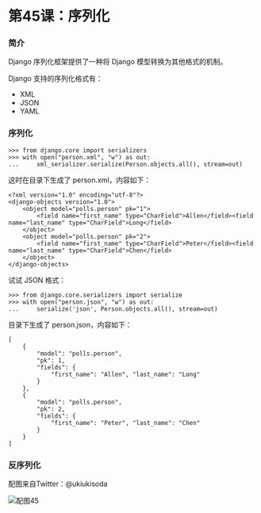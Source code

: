 # 第45课：序列化

### 简介
Django 序列化框架提供了一种将 Django 模型转换为其他格式的机制。

Django 支持的序列化格式有：
* XML
* JSON
* YAML

### 序列化
```
>>> from django.core import serializers
>>> with open("person.xml", "w") as out:
...     xml_serializer.serialize(Person.objects.all(), stream=out)
```
这时在目录下生成了 person.xml，内容如下：
```
<?xml version="1.0" encoding="utf-8"?>
<django-objects version="1.0">
    <object model="polls.person" pk="1">
        <field name="first_name" type="CharField">Allen</field><field name="last_name" type="CharField">Long</field>
    </object>
    <object model="polls.person" pk="2">
        <field name="first_name" type="CharField">Peter</field><field name="last_name" type="CharField">Chen</field>
    </object>
</django-objects>
```
试试 JSON 格式：
```
>>> from django.core.serializers import serialize
>>> with open("person.json", "w") as out:
...     serialize('json', Person.objects.all(), stream=out)
```
目录下生成了 person.json，内容如下：
```
[
    {
        "model": "polls.person", 
        "pk": 1, 
        "fields": {
            "first_name": "Allen", "last_name": "Long"
        }
    }, 
    {
        "model": "polls.person", 
        "pk": 2, 
        "fields": {
            "first_name": "Peter", "last_name": "Chen"
        }
    }
]
```

### 反序列化

配图来自Twitter：@ukiukisoda

![配图45](https://wiki.huihoo.com/images/2/24/Devopsgirls45.png)
